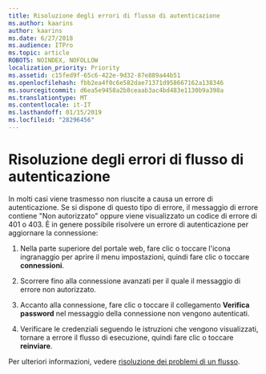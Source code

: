 ```yaml
---
title: Risoluzione degli errori di flusso di autenticazione
ms.author: kaarins
author: kaarins
ms.date: 6/27/2018
ms.audience: ITPro
ms.topic: article
ROBOTS: NOINDEX, NOFOLLOW
localization_priority: Priority
ms.assetid: c15fed9f-65c6-422e-9d32-87e889a44b51
ms.openlocfilehash: fbb2ea4f0c6e582dae71371d958667162a138346
ms.sourcegitcommit: d6ea5e9458a2b8ceaab3ac4bd483e1130b9a398a
ms.translationtype: MT
ms.contentlocale: it-IT
ms.lasthandoff: 01/15/2019
ms.locfileid: "28296456"
---
```

# <a name="troubleshoot-flow-authentication-errors"></a>Risoluzione degli errori di flusso di autenticazione

In molti casi viene trasmesso non riuscite a causa un errore di autenticazione. Se si dispone di questo tipo di errore, il messaggio di errore contiene "Non autorizzato" oppure viene visualizzato un codice di errore di 401 o 403. È in genere possibile risolvere un errore di autenticazione per aggiornare la connessione:
  
1. Nella parte superiore del portale web, fare clic o toccare l'icona ingranaggio per aprire il menu impostazioni, quindi fare clic o toccare **connessioni**.
    
2. Scorrere fino alla connessione avanzati per il quale il messaggio di errore non autorizzato.
    
3. Accanto alla connessione, fare clic o toccare il collegamento **Verifica password** nel messaggio della connessione non vengono autenticati. 
    
4. Verificare le credenziali seguendo le istruzioni che vengono visualizzati, tornare a errore il flusso di esecuzione, quindi fare clic o toccare **reinviare**.
    
Per ulteriori informazioni, vedere [risoluzione dei problemi di un flusso](https://go.microsoft.com/fwlink/?linkid=872110).
  

